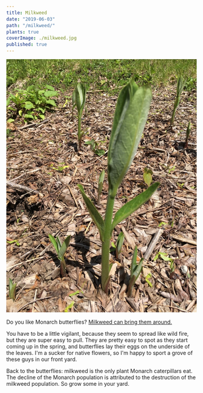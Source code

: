 ```yaml
---
title: Milkweed
date: "2019-06-03"
path: "/milkweed/"
plants: true
coverImage: ./milkweed.jpg
published: true
---
```


![Milkweed](./milkweed.jpg)

Do you like Monarch butterflies? [Milkweed can bring them around.](https://www.wpr.org/want-help-monarchs-plant-milkweed)

You have to be a little vigilant, because they seem to spread like wild fire, but they are super easy to pull. They are pretty easy to spot as they start coming up in the spring, and butterflies lay their eggs on the underside of the leaves. I'm a sucker for native flowers, so I'm happy to sport a grove of these guys in our front yard.

Back to the butterflies: milkweed is the only plant Monarch caterpillars eat. The decline of the Monarch population is attributed to the destruction of the milkweed population. So grow some in your yard.